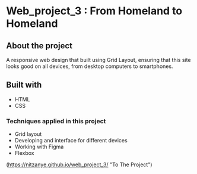 # Web_project_3 : From Homeland to Homeland

## About the project

A responsive web design that built using Grid Layout, ensuring that this site looks good on all devices, from desktop computers to smartphones.

## Built with

- HTML
- CSS

### Techniques applied in this project

- Grid layout
- Developing and interface for different devices
- Working with Figma
- Flexbox

(https://nitzanye.github.io/web_project_3/ "To The Project")
